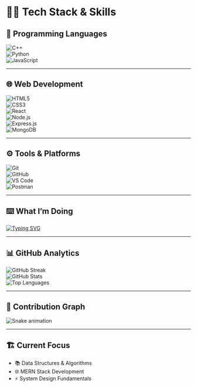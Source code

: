 # 👩‍💻 Tech Stack & Skills

## 🚀 Programming Languages  
![C++](https://img.shields.io/badge/C++-00599C?style=for-the-badge&logo=cplusplus&logoColor=white)  
![Python](https://img.shields.io/badge/Python-3776AB?style=for-the-badge&logo=python&logoColor=white)  
![JavaScript](https://img.shields.io/badge/JavaScript-F7DF1E?style=for-the-badge&logo=javascript&logoColor=black)  

---

## 🌐 Web Development  
![HTML5](https://img.shields.io/badge/HTML5-E34F26?style=for-the-badge&logo=html5&logoColor=white)  
![CSS3](https://img.shields.io/badge/CSS3-1572B6?style=for-the-badge&logo=css3&logoColor=white)  
![React](https://img.shields.io/badge/React-61DAFB?style=for-the-badge&logo=react&logoColor=black)  
![Node.js](https://img.shields.io/badge/Node.js-339933?style=for-the-badge&logo=node.js&logoColor=white)  
![Express.js](https://img.shields.io/badge/Express.js-000000?style=for-the-badge&logo=express&logoColor=white)  
![MongoDB](https://img.shields.io/badge/MongoDB-47A248?style=for-the-badge&logo=mongodb&logoColor=white)  

---

## ⚙️ Tools & Platforms  
![Git](https://img.shields.io/badge/Git-F05032?style=for-the-badge&logo=git&logoColor=white)  
![GitHub](https://img.shields.io/badge/GitHub-181717?style=for-the-badge&logo=github&logoColor=white)  
![VS Code](https://img.shields.io/badge/VS%20Code-007ACC?style=for-the-badge&logo=visual-studio-code&logoColor=white)  
![Postman](https://img.shields.io/badge/Postman-FF6C37?style=for-the-badge&logo=postman&logoColor=white)  

---

## ⌨️ What I’m Doing
[![Typing SVG](https://readme-typing-svg.herokuapp.com?size=22&color=FF0080&width=600&lines=Learning+MERN+Stack;Solving+Data+Structures+%26+Algorithms;Exploring+System+Design)](https://git.io/typing-svg)

---

## 📊 GitHub Analytics  
![GitHub Streak](https://streak-stats.demolab.com?user=Anu8587&theme=radical&border_radius=10)  
![GitHub Stats](https://github-readme-stats.vercel.app/api?username=Anu8587&show_icons=true&theme=radical)  
![Top Languages](https://github-readme-stats.vercel.app/api/top-langs/?username=Anu8587&layout=compact&theme=radical)  

---

## 🐍 Contribution Graph  
![Snake animation](https://github.com/Anu8587/Anu8587/blob/output/github-contribution-grid-snake.svg)

---

## 🏗️ Current Focus  
- 📚 Data Structures & Algorithms  
- 🌐 MERN Stack Development  
- ⚡ System Design Fundamentals  
